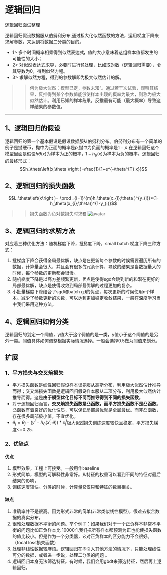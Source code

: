 # 逻辑回归

[逻辑回归面试整理](https://www.cnblogs.com/ModifyRong/p/7739955.html)

逻辑回归假设数据服从伯努利分布,通过极大化似然函数的方法，运用梯度下降来求解参数，来达到将数据二分类的目的。

- 1> 多个时间概率相乘得到似然表达式，值的大小意味着这组样本值都发生的可能性的大小；
- 2> 对似然表达式求导，必要时进行预处理，比如取对数（逻辑回归需要），令其导数为0，得到似然方程。
- 3> 求解似然方程，得到的参数解即为极大似然估计的解。
>>何为极大似然：模型已定，参数未知”。通过若干次试验，观察其结果，反推得到某个参数值能够使样本出现的概率为最大，则称为极大似然估计。**利用已知的样本结果，反推最有可能（最大概率）导致这样结果的参数值。**

---
## 1、逻辑回归的假设
逻辑回归的第一个基本假设是假设数据服从伯努利分布。伯努利分布有一个简单的例子是抛硬币，抛中为正面的概率是$p$,抛中为负面的概率是$1−p$.在逻辑回归这个模型里面是假设$hθ(x)$为样本为正的概率，$1−h_θ(x)$为样本为负的概率。逻辑回归的最终形式：
$$h_\theta\left(x;\theta \right )=\frac{1}{1+e^{-\theta^{T} x}}$$


## 2、逻辑回归的损失函数

$$L_\theta\left(x\right )= \prod _{i=1}^{m}h_\theta(x_{i};\theta )^{y_{i}}*(1-h_\theta(x_{i};\theta))^{1-y_{i}}$$
>>损失函数为负对数损失时求和
![avatar](https://upload-images.jianshu.io/upload_images/4155986-905d8551ad03e16f.png?imageMogr2/auto-orient/strip|imageView2/2/w/1094/format/webp)

## 3、逻辑回归的求解方法
对应着三种优化方法：随机梯度下降，批梯度下降，small batch 梯度下降三种方式：
1. 批梯度下降会获得全局最优解，缺点是在更新每个参数的时候需要遍历所有的数据，计算量会很大，并且会有很多的冗余计算，导致的结果是当数据量大的时候，每个参数的更新都会很慢。
2. 随机梯度下降是以高方差频繁更新，优点是使得sgd会跳到新的和潜在更好的局部最优解，缺点是使得收敛到局部最优解的过程更加的复杂。
3. 小批量梯度下降结合了sgd和batch gd的优点，每次更新的时候使用n个样本。减少了参数更新的次数，可以达到更加稳定收敛结果，一般在深度学习当中我们采用这种方法。

## 4、逻辑回归如何分类
逻辑回归的划定一个阈值，y值大于这个阈值的是一类，y值小于这个阈值的是另外一类。阈值具体如何调整根据实际情况选择。一般会选择0.5做为阈值来划分。

## 扩展

### 1、平方损失与交叉熵损失
- 平方损失函数是线性回归假设样本误差服从高斯分布，利用极大似然估计推导而得；交叉熵损失函数是逻辑回归假设样本服从二项分布，利用极大似然估计推导而得。这是**由于模型优化目标不同而推导得到不同的损失函数**。
- 对于逻辑回归而言，**交叉熵损失函数是凸函数，而平方损失函数不是凸函数**。凸函数有着良好的优化性质，可以保证局部最优就是全局最优。而非凸函数，存在很多局部极小值，不宜优化。
- $\theta _j=\theta _j-\left ( y^{i} -h_\theta (x^{i};\theta ) \right )\ast x^{i}_j$极大似然损失训练速度较快且稳定，平方损失梯度<=0.25.

### 2、优缺点
#### 优点
1. 模型效果，工程上可接受。一般用作baseline
2. 形式简单，模型的可解释性非常好。从特征的权重可以看到不同的特征对最后结果的影响，
3. 训练速度较快。分类的时候，计算量仅仅只和特征的数目相关。
#### 缺点
1. 准确率并不是很高。因为形式非常的简单(非常类似线性模型)，很难去拟合数据的真实分布。
2. 很难处理数据不平衡的问题。举个例子：如果我们对于一个正负样本非常不平衡的问题比如正负样本比 10000:1.我们把所有样本都预测为正也能使损失函数的值比较小。但是作为一个分类器，它对正负样本的区分能力不会很好。（focal loss损失函数）
3. 处理非线性数据较麻烦。逻辑回归在不引入其他方法的情况下，只能处理线性可分的数据，或者进一步说，处理二分类的问题 。
4. 逻辑回归本身无法筛选特征。有时候，我们会用gbdt来筛选特征，然后再上逻辑回归。